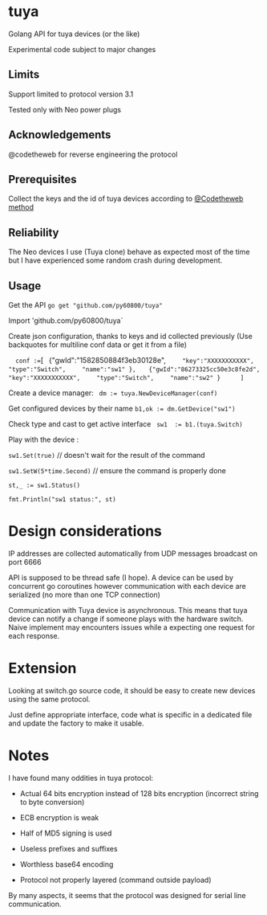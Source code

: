 # tuya
Golang API for tuya devices (or the like)

Experimental code subject to major changes

## Limits
Support limited to protocol version 3.1

Tested only with Neo power plugs

## Acknowledgements
@codetheweb for reverse engineering the protocol

## Prerequisites

Collect the keys and the id of tuya devices according to [@Codetheweb method](https://github.com/codetheweb/tuyapi/blob/master/docs/SETUP.md)

## Reliability

The Neo devices I use (Tuya clone) behave as expected most of the time but I have experienced some random crash during development.

## Usage
Get the API `go get "github.com/py60800/tuya"`

Import 'github.com/py60800/tuya`

Create json configuration, thanks to keys and id collected previously (Use backquotes for multiline conf data or get it from a file)

`   conf := `[`
`    {"gwId":"1582850884f3eb30128e", 
`     "key":"XXXXXXXXXXX", `
`     "type":"Switch",`
`     "name":"sw1" }, `
`    {"gwId":"86273325cc50e3c8fe2d", `
`     "key":"XXXXXXXXXXX", `
`     "type":"Switch", `
`     "name":"sw2" } `
`     ]`

Create a device manager:
` dm := tuya.NewDeviceManager(conf)`

Get configured devices by their name `b1,ok := dm.GetDevice("sw1")`

Check type and cast to get active interface ` sw1  := b1.(tuya.Switch)`

Play with the device :

`sw1.Set(true)`  // doesn't wait for the result of the command

`sw1.SetW(5*time.Second)`  // ensure the command is properly done


`st,_ := sw1.Status()`

`fmt.Println("sw1 status:", st)` 

# Design considerations
IP addresses are collected automatically from UDP messages broadcast on port 6666

API is supposed to be thread safe (I hope). A device can be used by concurrent go coroutines however communication with each device are serialized (no more than one TCP connection)

Communication with Tuya device is asynchronous. This means that tuya device can notify a change if someone plays with the hardware switch. Naive implement may encounters issues while a expecting one request for each response.


# Extension
Looking at switch.go source code, it should be easy to create new devices using the same protocol.

Just define appropriate interface, code what is specific in a dedicated file and update the factory to make it usable.

# Notes


I have found many oddities in tuya protocol:

- Actual 64 bits encryption instead of 128 bits encryption (incorrect string to byte conversion)

- ECB encryption is weak

- Half of MD5 signing is used

- Useless prefixes and suffixes

- Worthless base64 encoding

- Protocol not properly layered (command outside payload)

By many aspects, it seems that the protocol was designed for serial line communication.
